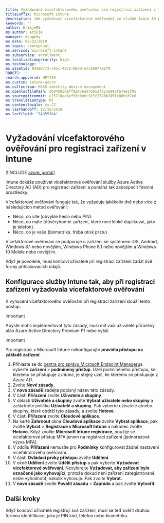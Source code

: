```yaml
---
title: Vyžadování vícefaktorového ověřování pro registraci zařízení v Intune
titleSuffix: Microsoft Intune
description: Jak vyžadovat vícefaktorové ověřování ve službě Azure AD pro registraci zařízení v Intune
keywords: ''
author: ErikjeMS
ms.author: erikje
manager: dougeby
ms.date: 02/22/2019
ms.topic: conceptual
ms.service: microsoft-intune
ms.subservice: enrollment
ms.localizationpriority: high
ms.technology: ''
ms.assetid: 94280c73-c05c-4e72-b0dd-a7cb997782f9
ROBOTS: ''
search.appverid: MET150
ms.custom: intune-azure
ms.collection: M365-identity-device-management
ms.openlocfilehash: db04b93deffd2476a97b952fd1c6942fa79e1f05
ms.sourcegitcommit: e75718ee6cf93c0e6c915f2776b785fe8db9f7e0
ms.translationtype: MT
ms.contentlocale: cs-CZ
ms.lasthandoff: 12/10/2019
ms.locfileid: "74955384"
---
```

# <a name="require-multi-factor-authentication-for-intune-device-enrollments"></a>Vyžadování vícefaktorového ověřování pro registraci zařízení v Intune

[!INCLUDE [azure_portal](../includes/azure_portal.md)]

Intune dokáže používat vícefaktorové ověřování služby Azure Active Directory AD (AD) pro registraci zařízení a pomáhá tak zabezpečit firemní prostředky.

Vícefaktorové ověřování funguje tak, že vyžaduje jakékoliv dvě nebo více z následujících metod ověřování:

- Něco, co víte (obvykle heslo nebo PIN).
- Něco, co máte (důvěryhodné zařízení, které není lehké duplikovat, jako je telefon).
- Něco, co je vaše (biometrika, třeba otisk prstu)

Vícefaktorové ověřování se podporuje u zařízení se systémem iOS, Android, Windows 8.1 nebo novějším, Windows Phone 8.1 nebo novějším a Windows 10 Mobile nebo novějším.

Když je povolené, musí koncoví uživatelé při registraci zařízení zadat dvě formy přihlašovacích údajů.

## <a name="configure-intune-to-require-multi-factor-authentication-at-device-enrollment"></a>Konfigurace služby Intune tak, aby při registraci zařízení vyžadovala vícefaktorové ověřování

K vynucení vícefaktorového ověřování při registraci zařízení slouží tento postup:

>[!Important]
>Abyste mohli implementovat tyto zásady, musí mít vaši uživatelé přiřazený plán Azure Active Directory Premium P1 nebo vyšší.

>[!Important]
>Pro registraci v Microsoft Intune nekonfigurujte **pravidla přístupu na základě zařízení**.

1. Přihlaste se do [centra pro správu Microsoft Endpoint Manageru](https://go.microsoft.com/fwlink/?linkid=2109431)a vyberte **zařízení** > **podmíněný přístup**. Uzel podmíněného přístupu, ke kterému se přistupuje z *Intune*, je stejný uzel, ke kterému se přistupuje z *Azure AD*.
2. Zvolte **Nové zásady**.
3. V **nové zásadě** zadejte popisný název této zásady.
4. V části **Přiřazení** zvolte **Uživatelé a skupiny**. 
5. V oblasti **Uživatelé a skupiny** zvolte **Vybrat uživatele nebo skupiny** a zaškrtněte políčko **Uživatelé a skupiny**. Pak vyberte uživatele a/nebo skupiny, které obdrží tyto zásady, a zvolte **Hotovo**.
6. V části **Přiřazení** zvolte **Cloudové aplikace**.
7. Na kartě **Zahrnout** okna **Cloudové aplikace** zvolte **Vybrat aplikace**, pak zvolte **Vybrat** > **Registrace v Microsoft Intune** a nakonec zvolte **Hotovo**. Když zvolíte **Microsoft Intune registrace**, použije se vícefaktorové přístup MFA jenom na registraci zařízení (jednorázová výzva MFA).
8. V oddílu **Přiřazení** nemusíte pro **Podmínky** konfigurovat žádné nastavení vícefaktorového ověřování.
9. V části **Ovládací prvky přístupu** zvolte **Udělení**.
10. V okně **Udělení** zvolte **Udělit přístup** a pak vyberte **Vyžadovat vícefaktorové ověřování**. Nevybírejte **Vyžadovat, aby zařízení bylo označené jako vyhovující**, protože dokud není zařízení zaregistrované, nelze vyhodnotit, nakolik vyhovuje. Pak zvolte **Vybrat**.
11. V **nové zásadě** zvolte **Povolit zásadu** > **Zapnuto** a pak zvolte **Vytvořit**.



## <a name="next-steps"></a>Další kroky

Když koncoví uživatelé registrují svá zařízení, musí se teď ověřit druhou formou identifikace, jako je PIN kód, telefon nebo biometrika.
